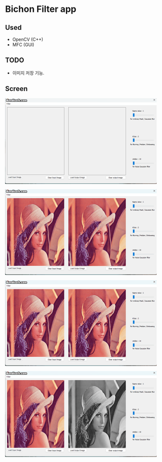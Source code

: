 # Bichon Filter app

## Used

- OpenCV (C++)
- MFC (GUI)

## TODO

- 이미지 저장 기능.

## Screen

![filterapp01.gif](./GIFs/filterapp01.gif)

![filterapp03.gif](./GIFs/filterapp03.gif)

![filterapp04.gif](./GIFs/filterapp04.gif)

![filterapp05.gif](./GIFs/filterapp05.gif)